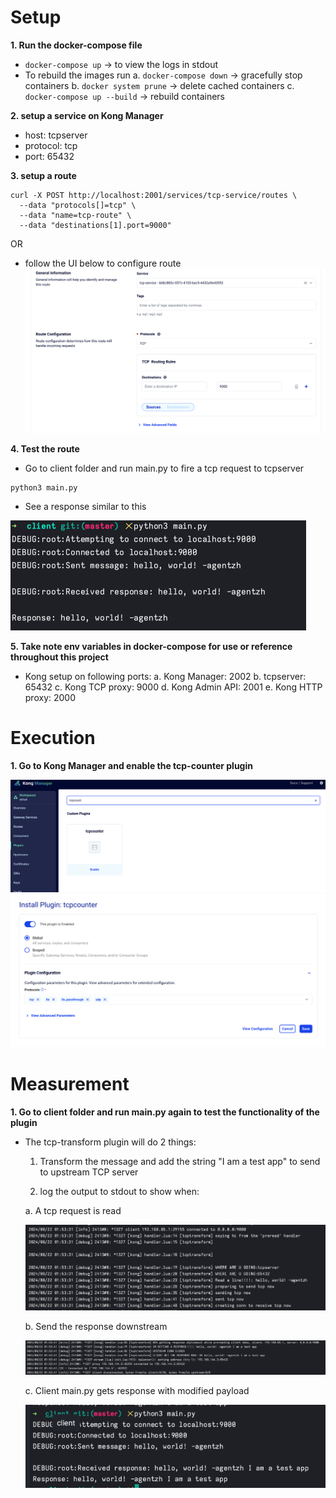 # Setup

**1. Run the docker-compose file**

- `docker-compose up` -> to view the logs in stdout
- To rebuild the images run
  a. `docker-compose down` -> gracefully stop containers
  b. `docker system prune` -> delete cached containers
  c. `docker-compose up --build` -> rebuild containers

**2. setup a service on Kong Manager**

- host: tcpserver
- protocol: tcp
- port: 65432

**3. setup a route**

```
curl -X POST http://localhost:2001/services/tcp-service/routes \
  --data "protocols[]=tcp" \
  --data "name=tcp-route" \
  --data "destinations[1].port=9000"
```

OR

- follow the UI below to configure route
  ![](tcp-message-transform/img/ss_route.png)

**4. Test the route**

- Go to client folder and run main.py to fire a tcp request to tcpserver

```
python3 main.py
```

- See a response similar to this

![](tcp-message-transform/img/client_resp_no_plugin.png)

**5. Take note env variables in docker-compose for use or reference throughout this project**

- Kong setup on following ports:
  a. Kong Manager: 2002
  b. tcpserver: 65432
  c. Kong TCP proxy: 9000
  d. Kong Admin API: 2001
  e. Kong HTTP proxy: 2000

# Execution

**1. Go to Kong Manager and enable the tcp-counter plugin**

![](tcp-message-transform/img/enable-tcpcounter.png)
![](tcp-message-transform/img/plugin-conf.png)

# Measurement

**1. Go to client folder and run main.py again to test the functionality of the plugin**

- The tcp-transform plugin will do 2 things:

  1. Transform the message and add the string "I am a test app" to send to upstream TCP server

  2. log the output to stdout to show when:

  a. A tcp request is read

  ![](tcp-message-transform/img/read_tcp.png)

  b. Send the response downstream

  ![](tcp-message-transform/img/get_resp_send_downstream.png)

  c. Client main.py gets response with modified payload

  ![](tcp-message-transform/img/client_resp.png)
